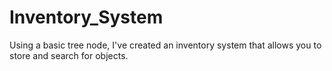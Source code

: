 # Inventory_System
Using a basic tree node, I've created an inventory system that allows you to store and search for objects. 
